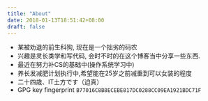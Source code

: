 ```yaml
---
title: "About"
date: 2018-01-13T18:51:42+08:00
draft: false
---
```

- 某被劝退的前生科狗, 现在是一个拙劣的码农
- 兴趣是灵长类学和写代码, 会时不时的在这个博客当中分享一些东西.
- 最近在努力补CS的基础中(操作系统学习中)
- 养长发减肥计划执行中,希望能在25岁之前减重到可以女装的程度
- 二十四歳、IT土方です（迫真）
- GPG key fingerprint `B77016C8B8ECEBE817DC0288CC09EA1921BDC71F`
